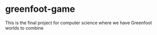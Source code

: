 # greenfoot-game

This is the final project for computer science where we have Greenfoot worlds to combine